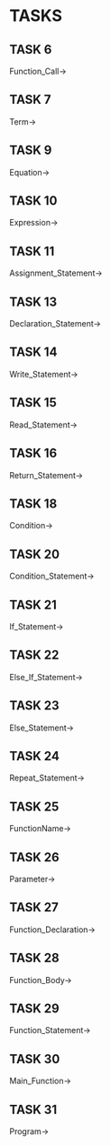 # TASKS


## TASK 6
Function_Call->
## TASK 7
Term->
## TASK 9
Equation->
## TASK 10
Expression->
## TASK 11
Assignment_Statement->
## TASK 13
Declaration_Statement->
## TASK 14
Write_Statement->
## TASK 15
Read_Statement->
## TASK 16
Return_Statement->
## TASK 18
Condition->
## TASK 20
Condition_Statement->
## TASK 21
If_Statement->
## TASK 22
Else_If_Statement->
## TASK 23
Else_Statement->
## TASK 24
Repeat_Statement->
## TASK 25
FunctionName->
## TASK 26
Parameter->
## TASK 27
Function_Declaration->
## TASK 28
Function_Body->
## TASK 29
Function_Statement->
## TASK 30
Main_Function->
## TASK 31
Program->
